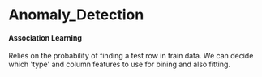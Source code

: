 # Anomaly_Detection

#### Association Learning
<p> Relies on the probability of finding a test row in train data. We can decide which 'type' and column features to use for bining and also fitting. </p>
